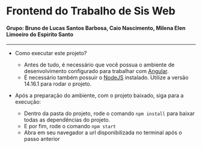 # Frontend do Trabalho de Sis Web

#### Grupo: Bruno de Lucas Santos Barbosa, Caio Nascimento, Milena Elen Limoeiro do Espirito Santo

---

- Como executar este projeto?
  - Antes de tudo, é necessário que você possua o ambiente de desenvolvimento configurado para trabalhar com [Angular](https://angular.io/guide/setup-local).
  - É necessário também possuir o [NodeJS](https://nodejs.org/en/download) instalado. Utilize a versão 14.16.1 para rodar o projeto.

- Após a preparação do ambiente, com o projeto baixado, siga para a execução:
  - Dentro da pasta do projeto, rode o comando `npm install` para baixar todas as dependências do projeto.
  - E por fim, rode o comando `npm start`
  - Abra em seu navegador a url disponibilizada no terminal após o passo anterior
